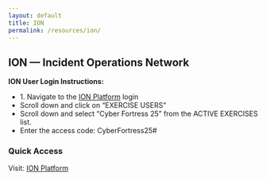 ```yaml
---
layout: default
title: ION
permalink: /resources/ion/
---
```


<div class="card">
    <h2>ION — Incident Operations Network</h2>
    <p><strong>ION User Login Instructions:</strong></p>
    <ul>
        <li>1. Navigate to the <a href="https://ion.aws.thecyberexercise.com">ION Platform</a> login</li>
        <li>Scroll down and click on “EXERCISE USERS”</li>
        <li>Scroll down and select “Cyber Fortress 25” from the ACTIVE EXERCISES list.</li>
        <li>Enter the access code: CyberFortress25#
    </ul>
    <h3>Quick Access</h3>
    <p>Visit: <a href="https://ion.aws.thecyberexercise.com">ION Platform</a></p>
</div>